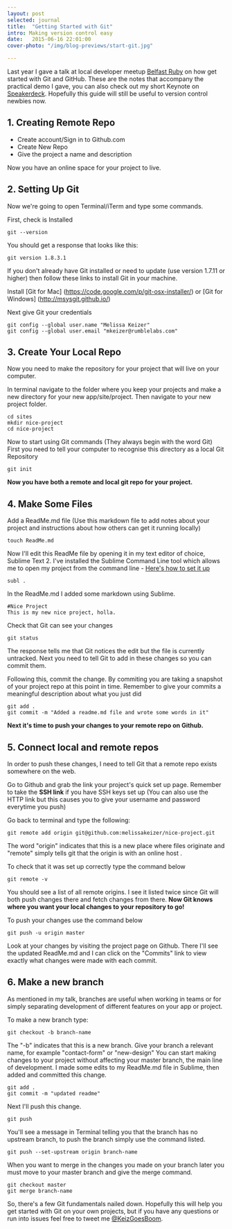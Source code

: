 ```yaml
---
layout: post
selected: journal
title:  "Getting Started with Git"
intro: Making version control easy
date:   2015-06-16 22:01:00
cover-photo: "/img/blog-previews/start-git.jpg"

---
```


Last year I gave a talk at local developer meetup [Belfast Ruby](http://belfastruby.com/2014/01/30/intro-to-ruby.html) on how get started with Git and GitHub. These are the notes that accompany the practical demo I gave, you can also check out my short Keynote on [Speakerdeck](https://speakerdeck.com/melissakeizer/gitn-started-with-version-control). Hopefully this guide will still be useful to version control newbies now.


## 1. Creating Remote Repo

- Create account/Sign in to Github.com
- Create New Repo
- Give the project a name and description

Now you have an online space for your project to live.


## 2. Setting Up Git

Now we're going to open Terminal/iTerm and type some commands.

First, check is Installed

    git --version

You should get a response that looks like this:

    git version 1.8.3.1

If you don't already have Git installed or need to update (use version 1.7.11 or higher) then follow these links to install Git in your machine.

Install [Git for Mac] (https://code.google.com/p/git-osx-installer/) or [Git for Windows] (http://msysgit.github.io/)


Next give Git your credentials

    git config --global user.name "Melissa Keizer"
    git config --global user.email "mkeizer@rumblelabs.com"


## 3. Create Your Local Repo

Now you need to make the repository for your project that will live on your computer.

In terminal navigate to the folder where you keep your projects and make a new directory for your new app/site/project. Then navigate to your new project folder.

    cd sites
    mkdir nice-project
    cd nice-project

Now to start using Git commands (They always begin with the word Git)
First you need to tell your computer to recognise this directory as a local Git Repository

    git init

**Now you have both a remote and local git repo for your project.**

## 4. Make Some Files

Add a ReadMe.md file (Use this markdown file to add notes about your project and instructions about how others can get it running locally)

    touch ReadMe.md

Now I'll edit this ReadMe file by opening it in my text editor of choice, Sublime Text 2. I've installed the Sublime Command Line tool which allows me to open my project from the command line - [Here's how to set it up](http://www.sublimetext.com/docs/2/osx_command_line.html)

    subl .

In the ReadMe.md I added some markdown using Sublime.

    #Nice Project
    This is my new nice project, holla.

Check that Git can see your changes

    git status

The response tells me that Git notices the edit but the file is currently untracked. Next you need to tell Git to add in these changes so you can commit them.

Following this, commit the change. By commiting you are taking a snapshot of your project repo at this point in time. Remember to give your commits a meaningful description about what you just did

    git add .
    git commit -m "Added a readme.md file and wrote some words in it"

**Next it's time to push your changes to your remote repo on Github.**


## 5. Connect local and remote repos

In order to push these changes, I need to tell Git that a remote repo exists somewhere on the web.

Go to Github and grab the link your project's quick set up page. Remember to take the **SSH link** if you have SSH keys set up (You can also use the HTTP link but this causes you to give your username and password everytime you push)

Go back to terminal and type the following:

    git remote add origin git@github.com:melissakeizer/nice-project.git

The word "origin" indicates that this is a new place where files originate and "remote" simply tells git that the origin is with an online host  .

To check that it was set up correctly type the command below

    git remote -v

You should see a list of all remote origins. I see it listed twice since Git will both push changes there and fetch changes from there. **Now Git knows where you want your local changes to your repository to go!**

To push your changes use the command below

    git push -u origin master

Look at your changes by visiting the project page on Github. There I'll see the updated ReadMe.md and I can click on the "Commits" link to view exactly what changes were made with each commit.


## 6. Make a new branch

As mentioned in my talk, branches are useful when working in teams or for simply separating development of different features on your app or project.

To make a new branch type:

    git checkout -b branch-name

The "-b" indicates that this is a new branch. Give your branch a relevant name, for example "contact-form" or "new-design"
You can start making changes to your project without affecting your master branch, the main line of development. I made some edits to my ReadMe.md file in Sublime, then added and committed this change.

    git add .
    git commit -m "updated readme"

Next I'll push this change.

    git push

You'll see a message in Terminal telling you that the branch has no upstream branch, to push the branch simply use the command listed.

    git push --set-upstream origin branch-name

When you want to merge in the changes you made on your branch later you must move to your master branch and give the merge command.

    git checkout master
    git merge branch-name


So, there's a few Git fundamentals nailed down. Hopefully this will help you get started with Git on your own projects, but if you have any questions or run into issues feel free to tweet me [@KeizGoesBoom](http://twitter.com/keizgoesboom).




